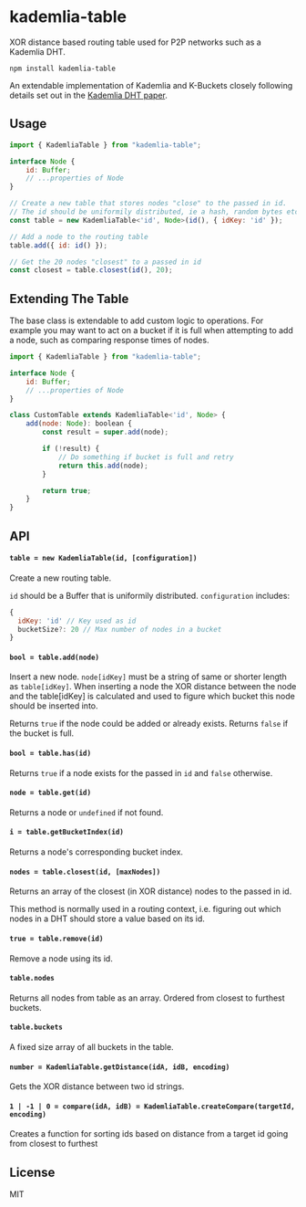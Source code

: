 # kademlia-table

XOR distance based routing table used for P2P networks such as a Kademlia DHT.

```
npm install kademlia-table
```

An extendable implementation of Kademlia and K-Buckets closely following details set out in the [Kademlia DHT paper](https://pdos.csail.mit.edu/~petar/papers/maymounkov-kademlia-lncs.pdf).

## Usage

```js
import { KademliaTable } from "kademlia-table";

interface Node {
	id: Buffer;
	// ...properties of Node
}

// Create a new table that stores nodes "close" to the passed in id.
// The id should be uniformily distributed, ie a hash, random bytes etc.
const table = new KademliaTable<'id', Node>(id(), { idKey: 'id' });

// Add a node to the routing table
table.add({ id: id() });

// Get the 20 nodes "closest" to a passed in id
const closest = table.closest(id(), 20);
```

## Extending The Table

The base class is extendable to add custom logic to operations. For example you may want to act on a bucket if it is full when attempting to add a node, such as comparing response times of nodes.

```js
import { KademliaTable } from "kademlia-table";

interface Node {
	id: Buffer;
	// ...properties of Node
}

class CustomTable extends KademliaTable<'id', Node> {
	add(node: Node): boolean {
		const result = super.add(node);

		if (!result) {
			// Do something if bucket is full and retry
			return this.add(node);
		}

		return true;
	}
}
```

## API

#### `table = new KademliaTable(id, [configuration])`

Create a new routing table.

`id` should be a Buffer that is uniformily distributed. `configuration` includes:

```js
{
  idKey: 'id' // Key used as id
  bucketSize?: 20 // Max number of nodes in a bucket
}
```

#### `bool = table.add(node)`

Insert a new node. `node[idKey]` must be a string of same or shorter length as `table[idKey]`.
When inserting a node the XOR distance between the node and the table[idKey] is
calculated and used to figure which bucket this node should be inserted into.

Returns `true` if the node could be added or already exists.
Returns `false` if the bucket is full.

#### `bool = table.has(id)`

Returns `true` if a node exists for the passed in `id` and `false` otherwise.

#### `node = table.get(id)`

Returns a node or `undefined` if not found.

#### `i = table.getBucketIndex(id)`

Returns a node's corresponding bucket index.

#### `nodes = table.closest(id, [maxNodes])`

Returns an array of the closest (in XOR distance) nodes to the passed in id.

This method is normally used in a routing context, i.e. figuring out which nodes
in a DHT should store a value based on its id.

#### `true = table.remove(id)`

Remove a node using its id.

#### `table.nodes`

Returns all nodes from table as an array. Ordered from closest to furthest buckets.

#### `table.buckets`

A fixed size array of all buckets in the table.

#### `number = KademliaTable.getDistance(idA, idB, encoding)`

Gets the XOR distance between two id strings.

#### `1 | -1 | 0 = compare(idA, idB) = KademliaTable.createCompare(targetId, encoding)`

Creates a function for sorting ids based on distance from a target id going from closest to furthest

## License

MIT
